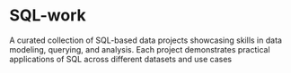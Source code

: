 # SQL-work
A curated collection of SQL-based data projects showcasing skills in data modeling, querying, and analysis. Each project demonstrates practical applications of SQL across different datasets and use cases

